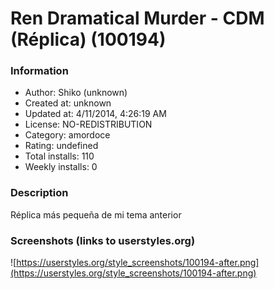 # Ren Dramatical Murder - CDM (Réplica) (100194)

### Information
- Author: Shiko (unknown)
- Created at: unknown
- Updated at: 4/11/2014, 4:26:19 AM
- License: NO-REDISTRIBUTION
- Category: amordoce
- Rating: undefined
- Total installs: 110
- Weekly installs: 0


### Description
Réplica más pequeña de mi tema anterior


### Screenshots (links to userstyles.org)
![https://userstyles.org/style_screenshots/100194-after.png](https://userstyles.org/style_screenshots/100194-after.png)


